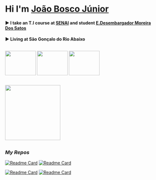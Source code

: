 # Hi I'm [João Bosco Júnior](https://victorluansilva.com/)

#### :arrow_forward:  I take an T.I course at [SENAI](https://www.fiemg.com.br/senai/unidades/senai-sao-goncalo-do-rio-abaixo-cfp-jose-fernando-coura/) and student [E.Desembargador Moreira Dos Satos](https://www.google.com/maps/uv?pb=!1s0xa5b2fa07dc22f5%3A0xe6a1e5e44e36a09a!3m1!7e115!4s%2Fmaps%2Fplace%2Fdesenbargador%2Bmoreira%2Bdo%2Bsantos%2Bs%25C3%25A3o%2Bgon%25C3%25A7alo%2Bdo%2Brio%2Babaixo%2B-%2Bmg%2F%40-19.8265719%2C-43.3598151%2C3a%2C75y%2C216.11h%2C90t%2Fdata%3D*213m4*211e1*213m2*211sgutnBChKWq4-z5rtpmY6HQ*212e0*214m2*213m1*211s0xa5b2fa07dc22f5%3A0xe6a1e5e44e36a09a%3Fsa%3DX%26ved%3D2ahUKEwjp7JjDzoCBAxXEtJUCHSNKDNIQpx96BAg5EAA!5sdesembargador%20moreira%20do%20santos%20s%C3%A3o%20gon%C3%A7alo%20do%20rio%20abaixo%20-%20mg%20-%20Pesquisa%20Google!15sCgIgAQ&imagekey=!1e2!2sgutnBChKWq4-z5rtpmY6HQ&hl=pt-BR&sa=X&ved=2ahUKEwjp7JjDzoCBAxXEtJUCHSNKDNIQpx96BAhIEAU)

#### :arrow_forward: Living at **São Gonçalo do Rio Abaixo** 

##

<div align="left">
  <a href="https://www.linkedin.com/in/joao-bosco-luiz-junior-83592528a/" target="_blank"><img src="https://cdn-icons-png.flaticon.com/512/49/49408.png" width="100px" height="80px" /></a>
    <a href = "joaoboscoluizjunior404@gmail.com" target="_blank"><img src="https://www.imagensempng.com.br/wp-content/uploads/2023/05/34-4.png" width="100px" height="80px" /></a>
    <a href = "https://www.instagram.com/joaoboscojr_" target="_blank"><img src="https://freelogopng.com/images/all_img/1658587162instagram-logo-png-hd.png"width="100px" height="80px" />
</div>

##

<div>
   <a href="https://github.com/JoaoBoscoLuizJr" target="_blank">
  <img height="180em" src="https://github-readme-stats.vercel.app/api?username=JoaoBoscoLuizJr&show_icons=true&theme=midnight-purple&include_all_commits=true&count_private=true"/>
  </a>
</div>

##

### _My Repos_

  [![Readme Card](https://github-readme-stats.vercel.app/api/pin/?username=JoaoBoscoLuizJr&repo=Projetos_APP_Inventor)](https://github.com/JoaoBoscoLuizJr/Projetos_APP_Inventor) [![Readme Card](https://github-readme-stats.vercel.app/api/pin/?username=JoaoBoscoLuizJr&repo=js-mvc-crud-jblj)](https://github.com/JoaoBoscoLuizJr/js-mvc-crud-jblj)

  [![Readme Card](https://github-readme-stats.vercel.app/api/pin/?username=JoaoBoscoLuizJr&repo=JoaoBoscoLuizJr)](https://github.com/JoaoBoscoLuizJr/JoaoBoscoLuizJr) [![Readme Card](https://github-readme-stats.vercel.app/api/pin/?username=JoaoBoscoLuizJr&repo=JoaoBoscoLuizJr.github.io)](https://github.com/JoaoBoscoLuizJr/JoaoBoscoLuizJr.github.io)
